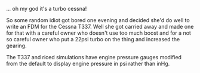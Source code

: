 ... oh my god it's a turbo cessna!

So some random idiot got bored one evening and decided she'd do well to write an FDM for the Cessna T337. Well she got carried away
and made one for that with a careful owner who doesn't use too much boost and for a not so careful owner who put a 22psi turbo
on the thing and increased the gearing.

The T337 and riced simulations have engine pressure gauges modified from the default to display engine pressure in psi rather than inHg.